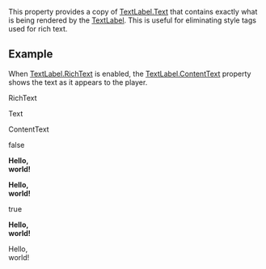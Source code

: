 This property provides a copy of [TextLabel.Text](https://developer.roblox.com/en-us/api-reference/property/TextLabel/Text) that contains exactly what is being rendered by the [TextLabel](https://developer.roblox.com/en-us/api-reference/class/TextLabel). This is useful for eliminating style tags used for rich text.

Example
-------

When [TextLabel.RichText](https://developer.roblox.com/en-us/api-reference/property/TextLabel/RichText) is enabled, the [TextLabel.ContentText](https://developer.roblox.com/en-us/api-reference/property/TextLabel/ContentText) property shows the text as it appears to the player.

RichText

Text

ContentText

false

<b>Hello,<br/> world!</b>

<b>Hello,<br/> world!</b>

true

<b>Hello,<br/> world!</b>

Hello,  
world!